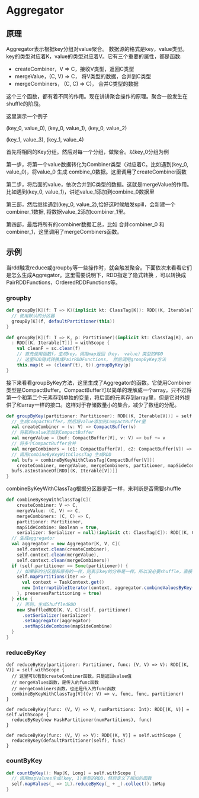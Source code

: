 # Aggregator #

## 原理 ##

Aggregator表示根据key分组对value聚合。 数据源的格式是key，value类型。key的类型对应着K，value的类型对应着V。它有三个重要的属性，都是函数:

* createCombiner，V => C，接收V类型，返回C类型
* mergeValue，(C, V) => C， 将V类型的数据，合并到C类型
* mergeCombiners， (C, C) => C)， 合并C类型的数据

这个三个函数，都有着不同的作用。现在讲讲聚合操作的原理。聚合一般发生在shuffle的阶段。

这里演示一个例子

 (key_0, value_0), 	(key_0, value_1), 	(key_0, value_2)

(key_1, value_3),	(key_1, value_4)

首先将相同的Key分组。然后对每一个分组，做聚合。以key_0分组为例

第一步，将第一个value数据转化为Combiner类型（对应着C。比如遇到(key_0, value_0)，将value_0 生成 combine_0数据。这里调用了createCombiner函数

第二步，将后面的value，依次合并到C类型的数据。这就是mergeValue的作用。比如遇到(key_0, value_1)，讲述value_1添加到combine_0数据里

第三部，然后继续遇到(key_0, value_2),恰好这时候触发spill，会新建一个combiner_1数据, 将数据value_2添加combiner_1里。

第四部，最后将所有的combiner数据汇总，比如 合并combiner_0 和 combiner_1，这里调用了mergeCombiners函数。



## 示例 ##

当rdd触发reduce或groupby等一些操作时，就会触发聚合。下面依次来看看它们是怎么生成Aggregator。这里需要说明下，RDD指定了隐式转换 ，可以转换成PairRDDFunctions，OrderedRDDFunctions等。

### groupby ###

```scala
def groupBy[K](f: T => K)(implicit kt: ClassTag[K]): RDD[(K, Iterable[T])] = withScope {
  // 使用默认的分区器
  groupBy[K](f, defaultPartitioner(this))
}

def groupBy[K](f: T => K, p: Partitioner)(implicit kt: ClassTag[K], ord: Ordering[K] = null)
  : RDD[(K, Iterable[T])] = withScope {
    val cleanF = sc.clean(f)
    // 首先使用函数f，生成key。调用map返回（key， value）类型的RDD
    // 这里RDD隐式转换成PairRDDFunctions， 然后调用groupByKey方法
    this.map(t => (cleanF(t), t)).groupByKey(p)
}
```

 接下来看看groupByKey方法，这里生成了Aggregator的函数。它使用Combiner类型是CompactBuffer。CompactBuffer可以简单的理解成一个array，只不过将第一个和第二个元素存到单独的变量，将后面的元素存到array里，但是它对外提供了和array一样的接口。这样对于存储数量小的集合，减少了数组的分配。

```scala
def groupByKey(partitioner: Partitioner): RDD[(K, Iterable[V])] = self.withScope {
  // 生成CompactBuffer，然后将value添加到CompactBuffer里
  val createCombiner = (v: V) => CompactBuffer(v)
  // 将新的value添加到CompactBuffer
  val mergeValue = (buf: CompactBuffer[V], v: V) => buf += v
  // 将多个CompactBuffer合并
  val mergeCombiners = (c1: CompactBuffer[V], c2: CompactBuffer[V]) => c1 ++= c2
  // 调用combineByKeyWithClassTag 生成RDD
  val bufs = combineByKeyWithClassTag[CompactBuffer[V]](
    createCombiner, mergeValue, mergeCombiners, partitioner, mapSideCombine = false)
  bufs.asInstanceOf[RDD[(K, Iterable[V])]]
}
```

combineByKeyWithClassTag根据分区器是否一样，来判断是否需要shuffle

```scala
def combineByKeyWithClassTag[C](
    createCombiner: V => C,
    mergeValue: (C, V) => C,
    mergeCombiners: (C, C) => C,
    partitioner: Partitioner,
    mapSideCombine: Boolean = true,
    serializer: Serializer = null)(implicit ct: ClassTag[C]): RDD[(K, C)] = self.withScope {
  // 生成aggregator
  val aggregator = new Aggregator[K, V, C](
    self.context.clean(createCombiner),
    self.context.clean(mergeValue),
    self.context.clean(mergeCombiners))
  if (self.partitioner == Some(partitioner)) {
    // 如果新的分区器和原有的一样，则表示key的分布是一样。所以没必要shuffle，直接调用mapPartitions
    self.mapPartitions(iter => {
      val context = TaskContext.get()
      new InterruptibleIterator(context, aggregator.combineValuesByKey(iter, context))
    }, preservesPartitioning = true)
  } else {
    // 否则，生成ShuffledRDD
    new ShuffledRDD[K, V, C](self, partitioner)
      .setSerializer(serializer)
      .setAggregator(aggregator)
      .setMapSideCombine(mapSideCombine)
  }
}
```



### reduceByKey ##

```
def reduceByKey(partitioner: Partitioner, func: (V, V) => V): RDD[(K, V)] = self.withScope {
  // 这里可以看到createCombiner函数，只是返回value值
  // mergeValues函数，是传入的func函数
  // mergeCombiners函数，也还是传入的func函数
  combineByKeyWithClassTag[V]((v: V) => v, func, func, partitioner)
}
 
def reduceByKey(func: (V, V) => V, numPartitions: Int): RDD[(K, V)] = self.withScope {
  reduceByKey(new HashPartitioner(numPartitions), func)
}

def reduceByKey(func: (V, V) => V): RDD[(K, V)] = self.withScope {
  reduceByKey(defaultPartitioner(self), func)
}
```

### countByKey ###

```scala
def countByKey(): Map[K, Long] = self.withScope {
  // 调用mapValues生成(key, 1)类型的RDD，然后定义了相加的函数
  self.mapValues(_ => 1L).reduceByKey(_ + _).collect().toMap
}
```

